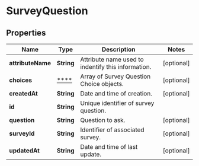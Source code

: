 
# SurveyQuestion

## Properties
Name | Type | Description | Notes
------------ | ------------- | ------------- | -------------
**attributeName** | **String** | Attribute name used to indentify this information. |  [optional]
**choices** | [****](.md) | Array of Survey Question Choice objects. |  [optional]
**createdAt** | **String** | Date and time of creation. |  [optional]
**id** | **String** | Unique identifier of survey question. | 
**question** | **String** | Question to ask. |  [optional]
**surveyId** | **String** | Identifier of associated survey. |  [optional]
**updatedAt** | **String** | Date and time of last update. |  [optional]




